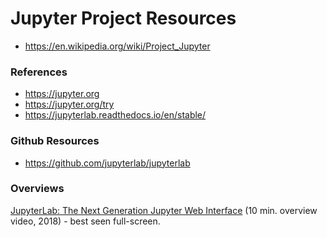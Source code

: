 
Jupyter Project Resources
====
* https://en.wikipedia.org/wiki/Project_Jupyter

### References
* https://jupyter.org
* https://jupyter.org/try
* https://jupyterlab.readthedocs.io/en/stable/


### Github Resources 
* https://github.com/jupyterlab/jupyterlab


### Overviews
[JupyterLab: The Next Generation Jupyter Web Interface](https://www.youtube.com/watch?v=ctOM-Gza04Y) (10 min. overview video, 2018) - best seen full-screen.


